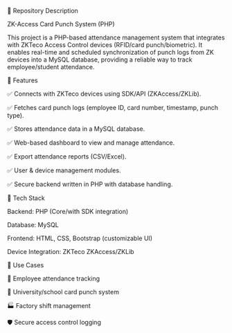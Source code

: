 📌 Repository Description

ZK-Access Card Punch System (PHP)

This project is a PHP-based attendance management system that integrates with ZKTeco Access Control devices (RFID/card punch/biometric). It enables real-time and scheduled synchronization of punch logs from ZK devices into a MySQL database, providing a reliable way to track employee/student attendance.

🔹 Features

✅ Connects with ZKTeco devices using SDK/API (ZKAccess/ZKLib).

✅ Fetches card punch logs (employee ID, card number, timestamp, punch type).

✅ Stores attendance data in a MySQL database.

✅ Web-based dashboard to view and manage attendance.

✅ Export attendance reports (CSV/Excel).

✅ User & device management modules.

✅ Secure backend written in PHP with database handling.

🔹 Tech Stack

Backend: PHP (Core/with SDK integration)

Database: MySQL

Frontend: HTML, CSS, Bootstrap (customizable UI)

Device Integration: ZKTeco ZKAccess/ZKLib

🔹 Use Cases

🏢 Employee attendance tracking

🏫 University/school card punch system

🏭 Factory shift management

🛡 Secure access control logging
